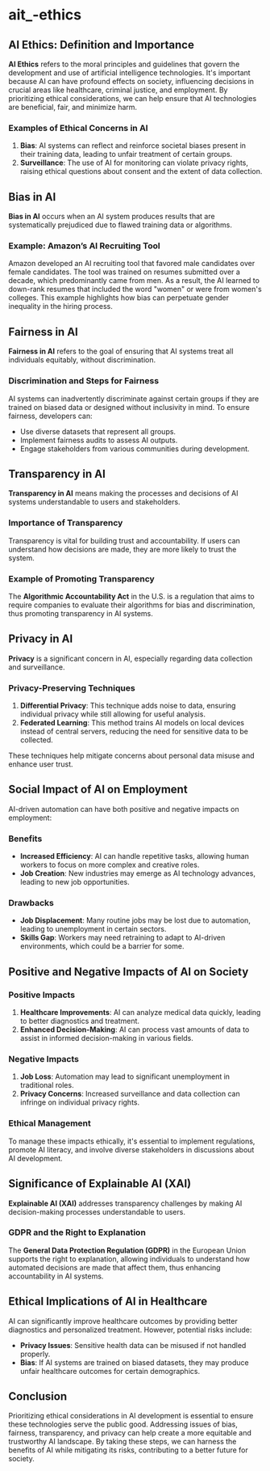 # ait_-ethics

## AI Ethics: Definition and Importance

**AI Ethics** refers to the moral principles and guidelines that govern the development and use of artificial intelligence technologies. It's important because AI can have profound effects on society, influencing decisions in crucial areas like healthcare, criminal justice, and employment. By prioritizing ethical considerations, we can help ensure that AI technologies are beneficial, fair, and minimize harm.

### Examples of Ethical Concerns in AI
1. **Bias**: AI systems can reflect and reinforce societal biases present in their training data, leading to unfair treatment of certain groups.
2. **Surveillance**: The use of AI for monitoring can violate privacy rights, raising ethical questions about consent and the extent of data collection.

## Bias in AI

**Bias in AI** occurs when an AI system produces results that are systematically prejudiced due to flawed training data or algorithms. 

### Example: Amazon’s AI Recruiting Tool
Amazon developed an AI recruiting tool that favored male candidates over female candidates. The tool was trained on resumes submitted over a decade, which predominantly came from men. As a result, the AI learned to down-rank resumes that included the word "women" or were from women's colleges. This example highlights how bias can perpetuate gender inequality in the hiring process.

## Fairness in AI

**Fairness in AI** refers to the goal of ensuring that AI systems treat all individuals equitably, without discrimination.

### Discrimination and Steps for Fairness
AI systems can inadvertently discriminate against certain groups if they are trained on biased data or designed without inclusivity in mind. To ensure fairness, developers can:
- Use diverse datasets that represent all groups.
- Implement fairness audits to assess AI outputs.
- Engage stakeholders from various communities during development.

## Transparency in AI

**Transparency in AI** means making the processes and decisions of AI systems understandable to users and stakeholders. 

### Importance of Transparency
Transparency is vital for building trust and accountability. If users can understand how decisions are made, they are more likely to trust the system.

### Example of Promoting Transparency
The **Algorithmic Accountability Act** in the U.S. is a regulation that aims to require companies to evaluate their algorithms for bias and discrimination, thus promoting transparency in AI systems.

## Privacy in AI

**Privacy** is a significant concern in AI, especially regarding data collection and surveillance.

### Privacy-Preserving Techniques
1. **Differential Privacy**: This technique adds noise to data, ensuring individual privacy while still allowing for useful analysis.
2. **Federated Learning**: This method trains AI models on local devices instead of central servers, reducing the need for sensitive data to be collected.

These techniques help mitigate concerns about personal data misuse and enhance user trust.

## Social Impact of AI on Employment

AI-driven automation can have both positive and negative impacts on employment:

### Benefits
- **Increased Efficiency**: AI can handle repetitive tasks, allowing human workers to focus on more complex and creative roles.
- **Job Creation**: New industries may emerge as AI technology advances, leading to new job opportunities.

### Drawbacks
- **Job Displacement**: Many routine jobs may be lost due to automation, leading to unemployment in certain sectors.
- **Skills Gap**: Workers may need retraining to adapt to AI-driven environments, which could be a barrier for some.

## Positive and Negative Impacts of AI on Society

### Positive Impacts
1. **Healthcare Improvements**: AI can analyze medical data quickly, leading to better diagnostics and treatment.
2. **Enhanced Decision-Making**: AI can process vast amounts of data to assist in informed decision-making in various fields.

### Negative Impacts
1. **Job Loss**: Automation may lead to significant unemployment in traditional roles.
2. **Privacy Concerns**: Increased surveillance and data collection can infringe on individual privacy rights.

### Ethical Management
To manage these impacts ethically, it's essential to implement regulations, promote AI literacy, and involve diverse stakeholders in discussions about AI development.

## Significance of Explainable AI (XAI)

**Explainable AI (XAI)** addresses transparency challenges by making AI decision-making processes understandable to users. 

### GDPR and the Right to Explanation
The **General Data Protection Regulation (GDPR)** in the European Union supports the right to explanation, allowing individuals to understand how automated decisions are made that affect them, thus enhancing accountability in AI systems.

## Ethical Implications of AI in Healthcare

AI can significantly improve healthcare outcomes by providing better diagnostics and personalized treatment. However, potential risks include:

- **Privacy Issues**: Sensitive health data can be misused if not handled properly.
- **Bias**: If AI systems are trained on biased datasets, they may produce unfair healthcare outcomes for certain demographics.

## Conclusion

Prioritizing ethical considerations in AI development is essential to ensure these technologies serve the public good. Addressing issues of bias, fairness, transparency, and privacy can help create a more equitable and trustworthy AI landscape. By taking these steps, we can harness the benefits of AI while mitigating its risks, contributing to a better future for society.
